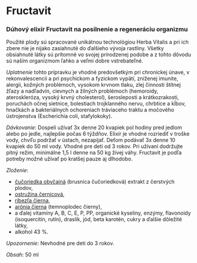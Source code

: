 Fructavit
=========

### Dúhový elixír Fructavit na posilnenie a regeneráciu organizmu

Použité plody sú spracované unikátnou technológiou Herba Vitalis a pri ich zbere
nie je nijako zasiahnuté do ďalšieho vývoja rastliny. Všetky obsiahnuté látky sú
prítomné vo svojej prirodzenej podobe a z tohto dôvodu sú naším organizmom ľahko
a veľmi dobre vstrebateľné.

*Uplatnenie* tohto prípravku je vhodné predovšetkým pri chronickej únave, v
rekonvalescencii a pri psychickom a fyzickom vypätí, zníženej imunite, alergii,
kožných problémoch, vysokom krvnom tlaku, zlej činnosti štítnej žľazy a
nadľadvín, cievnych a žilných problémoch (hemoroidy, ateroskleróza, vysoký krvný
cholesterol), šerosleposti a krátkozrakosti, poruchách očnej sietnice,
bolestiach trojklanného nervu, chrbtice a kĺbov, hnačkách a bakteriálnych
ochoreniach tráviaceho traktu a močového ústrojenstva (Escherichia coli,
stafylokoky).

*Dávkovanie*: Dospelí užívať 3x denne 20 kvapiek pol hodiny pred jedlom alebo po
jedle, najlepšie počas 6 týždňov. Elixír je vhodné rozriediť v troške vody,
chvíľu podržať v ústach, nezapíjať. Deťom podávať 3x denne 10 kvapiek do 50 ml
vody. Vhodné pre deti od 3 rokov. Pri užívaní dodržujte pitný režim, minimálne
1,5 l denne na 50 kg živej váhy. Fructavit je podľa potreby možné užívať po
kratšej pauze aj dlhodobo.

*Zloženie*:

* [čučoriedka obyčajná](/sip/p/brusnica-cucoriedkova/) (brusnica čučoriedková) extrakt z čerstvých plodov,
* [ostružina černicová](/sip/p/ostruzina-cernicova-ostruzina-krovita/),
* [ríbezľa čierna](/sip/p/ribezla-cierna-1/),
* [arónia čierna](/sip/p/aronia-cierna-temnoplodec-cierny/) (temnoplodec čierny),
* a ďalej vitamíny A, B, C, E, P, PP, organické kyseliny, enzýmy, flavonoidy (isoquercitín, rutín), draslík, jód, beta karotén, cukry a ďalšie dôležité látky,
* alkohol 43 %.

*Upozornenie*: Nevhodné pre deti do 3 rokov.

*Obsah*: 50 ml

